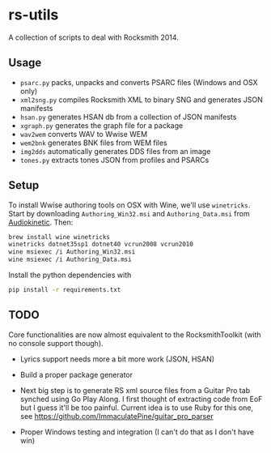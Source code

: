 rs-utils
========
A collection of scripts to deal with Rocksmith 2014.

Usage
-----
  * `psarc.py` packs, unpacks and converts PSARC files (Windows and OSX only)
  * `xml2sng.py` compiles Rocksmith XML to binary SNG and generates
    JSON manifests
  * `hsan.py` generates HSAN db from a collection of JSON manifests
  * `xgraph.py` generates the graph file for a package
  * `wav2wem` converts WAV to Wwise WEM
  * `wem2bnk` generates BNK files from WEM files
  * `img2dds` automatically generates DDS files from an image
  * `tones.py` extracts tones JSON from profiles and PSARCs

Setup
-----
To install Wwise authoring tools on OSX with Wine, we'll use `winetricks`.
Start by downloading `Authoring_Win32.msi` and `Authoring_Data.msi` from
[Audiokinetic](https://www.audiokinetic.com/downloads/). Then:

```sh
brew install wine winetricks
winetricks dotnet35sp1 dotnet40 vcrun2008 vcrun2010
wine msiexec /i Authoring_Win32.msi
wine msiexec /i Authoring_Data.msi
```

Install the python dependencies with

```sh
pip install -r requirements.txt
```

TODO
----
Core functionalities are now almost equivalent to the RocksmithToolkit (with no
console support though).

* Lyrics support needs more a bit more work (JSON, HSAN)

* Build a proper package generator

* Next big step is to generate RS xml source files from a Guitar Pro tab synched
using Go Play Along. I first thought of extracting code from EoF but I guess
it'll be too painful. Current idea is to use Ruby for this one,
see https://github.com/ImmaculatePine/guitar_pro_parser

* Proper Windows testing and integration (I can't do that as I don't have win)

